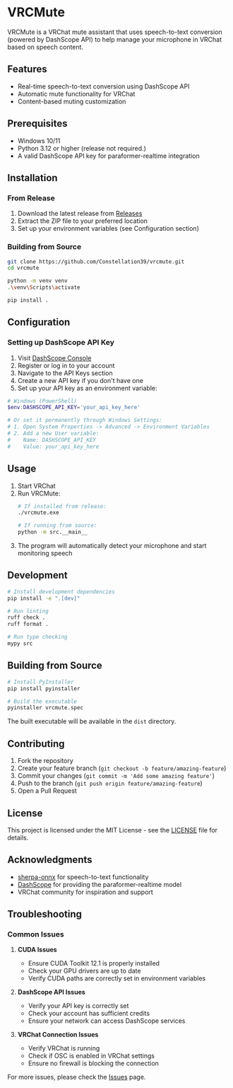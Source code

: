 # VRCMute

VRCMute is a VRChat mute assistant that uses speech-to-text conversion (powered by DashScope API) to help manage your microphone in VRChat based on speech content.

## Features

- Real-time speech-to-text conversion using DashScope API
- Automatic mute functionality for VRChat
- Content-based muting customization

## Prerequisites

- Windows 10/11
- Python 3.12 or higher (release not required.)
- A valid DashScope API key for paraformer-realtime integration

## Installation

### From Release

1. Download the latest release from [Releases](https://github.com/Constellation39/vrcmute/releases)
2. Extract the ZIP file to your preferred location
3. Set up your environment variables (see Configuration section)

### Building from Source

```bash
git clone https://github.com/Constellation39/vrcmute.git
cd vrcmute

python -m venv venv
.\venv\Scripts\activate

pip install .
```

## Configuration

### Setting up DashScope API Key

1. Visit [DashScope Console](https://dashscope.console.aliyun.com/)
2. Register or log in to your account
3. Navigate to the API Keys section
4. Create a new API key if you don't have one
5. Set up your API key as an environment variable:

```powershell
# Windows (PowerShell)
$env:DASHSCOPE_API_KEY='your_api_key_here'

# Or set it permanently through Windows Settings:
# 1. Open System Properties -> Advanced -> Environment Variables
# 2. Add a new User variable:
#    Name: DASHSCOPE_API_KEY
#    Value: your_api_key_here
```

## Usage

1. Start VRChat
2. Run VRCMute:
   ```bash
   # If installed from release:
   ./vrcmute.exe

   # If running from source:
   python -m src.__main__
   ```
3. The program will automatically detect your microphone and start monitoring speech

## Development

```bash
# Install development dependencies
pip install -e ".[dev]"

# Run linting
ruff check .
ruff format .

# Run type checking
mypy src
```

## Building from Source

```bash
# Install PyInstaller
pip install pyinstaller

# Build the executable
pyinstaller vrcmute.spec
```

The built executable will be available in the `dist` directory.

## Contributing

1. Fork the repository
2. Create your feature branch (`git checkout -b feature/amazing-feature`)
3. Commit your changes (`git commit -m 'Add some amazing feature'`)
4. Push to the branch (`git push origin feature/amazing-feature`)
5. Open a Pull Request

## License

This project is licensed under the MIT License - see the [LICENSE](LICENSE) file for details.

## Acknowledgments

- [sherpa-onnx](https://github.com/k2-fsa/sherpa-onnx) for speech-to-text functionality
- [DashScope](https://dashscope.aliyun.com/) for providing the paraformer-realtime model
- VRChat community for inspiration and support

## Troubleshooting

### Common Issues

1. **CUDA Issues**
   - Ensure CUDA Toolkit 12.1 is properly installed
   - Check your GPU drivers are up to date
   - Verify CUDA paths are correctly set in environment variables

2. **DashScope API Issues**
   - Verify your API key is correctly set
   - Check your account has sufficient credits
   - Ensure your network can access DashScope services

3. **VRChat Connection Issues**
   - Verify VRChat is running
   - Check if OSC is enabled in VRChat settings
   - Ensure no firewall is blocking the connection

For more issues, please check the [Issues](https://github.com/Constellation39/vrcmute/issues) page.